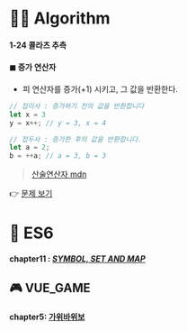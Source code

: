 # 👩‍💻 Algorithm
#### 1-24 콜라츠 추측

#### ◼ 증가 연산자
- 피 연산자를 증가(+1) 시키고, 그 값을 반환한다.
```js
// 접미사 : 증가하기 전의 값을 반환합니다
let x = 3
y = x++; // y = 3, x = 4

// 접두사 : 증가한 후의 값을 반환합니다.
let a = 2;
b = ++a; // a = 3, b = 3
```

> [산술연산자 mdn](https://developer.mozilla.org/ko/docs/Web/JavaScript/Reference/Operators/Arithmetic_Operators)

👉 [문제 보기](https://github.com/gay0ung/Algorithm/blob/master/PROGRAMMERS/LEVEL_01/24_%EC%BD%9C%EB%9D%BC%EC%B8%A0%20%EC%B6%94%EC%B8%A1.md)

# 🎯 ES6
#### chapter11 : [*SYMBOL, SET AND MAP*](https://github.com/gay0ung/JS_study/blob/master/ES6/theory/11_SYMBOL,%20SET%20AND%20MAP.md)

## 🎮 VUE_GAME 
#### chapter5:  [가위바위보](https://github.com/gay0ung/vue_study/tree/master/%EC%9B%B9%EA%B2%8C%EC%9E%84%20%EB%A7%8C%EB%93%A4%EA%B8%B0/5.%EA%B0%80%EC%9C%84%EB%B0%94%EC%9C%84%EB%B3%B4/rsp-game)
